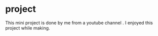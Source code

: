 # project

This mini project is done by me from a youtube 
channel . I enjoyed this project while making. 
